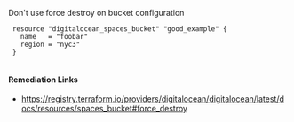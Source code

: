 
Don't use force destroy on bucket configuration

```hcl
 resource "digitalocean_spaces_bucket" "good_example" {
   name   = "foobar"
   region = "nyc3"
 }
 
```

#### Remediation Links
 - https://registry.terraform.io/providers/digitalocean/digitalocean/latest/docs/resources/spaces_bucket#force_destroy

